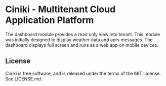 Ciniki - Multitenant Cloud Application Platform
===============================================

The dashboard module provides a read only view into tenant. This module was
initially designed to display weather data and aprs messages. The dashboard
displays full screen and runs as a web app on mobile devices.

License
-------
Ciniki is free software, and is released under the terms of the MIT License. See LICENSE.md.
